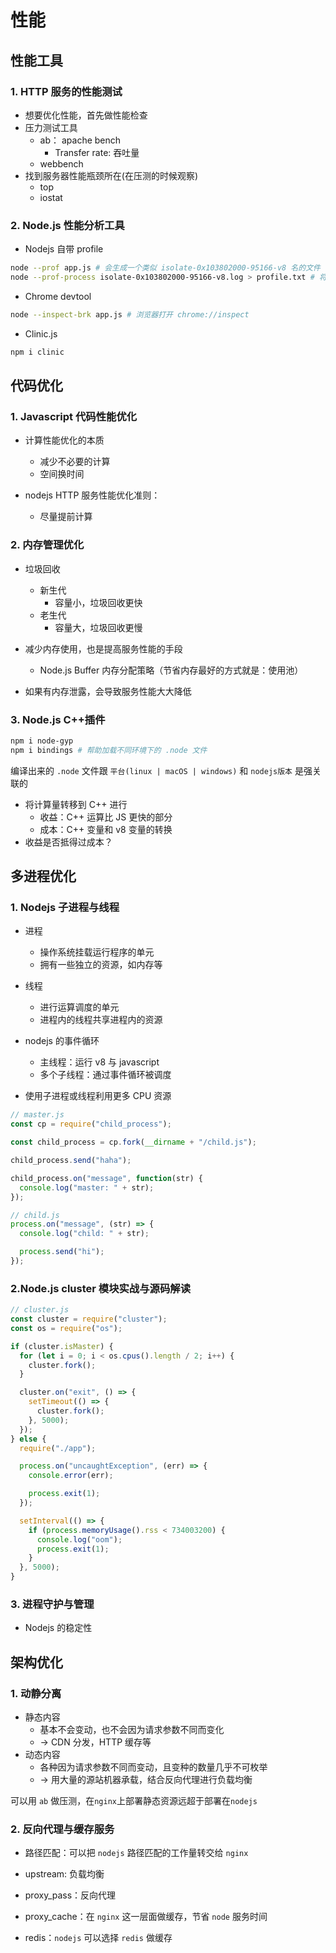 # 性能

## 性能工具

### 1. HTTP 服务的性能测试

- 想要优化性能，首先做性能检查
- 压力测试工具
  - ab： apache bench
    - Transfer rate: 吞吐量
  - webbench
- 找到服务器性能瓶颈所在(在压测的时候观察)
  - top
  - iostat

### 2. Node.js 性能分析工具

- Nodejs 自带 profile

```bash
node --prof app.js # 会生成一个类似 isolate-0x103802000-95166-v8 名的文件
node --prof-process isolate-0x103802000-95166-v8.log > profile.txt # 将分析结果输出到 profile.txt 文件中
```

- Chrome devtool

```bash
node --inspect-brk app.js # 浏览器打开 chrome://inspect
```

- Clinic.js

```bash
npm i clinic
```

## 代码优化

### 1. Javascript 代码性能优化

- 计算性能优化的本质

  - 减少不必要的计算
  - 空间换时间

- nodejs HTTP 服务性能优化准则：
  - 尽量提前计算

### 2. 内存管理优化

- 垃圾回收

  - 新生代
    - 容量小，垃圾回收更快
  - 老生代
    - 容量大，垃圾回收更慢

- 减少内存使用，也是提高服务性能的手段

  - Node.js Buffer 内存分配策略（节省内存最好的方式就是：使用池）

- 如果有内存泄露，会导致服务性能大大降低

### 3. Node.js C++插件

```bash
npm i node-gyp
npm i bindings # 帮助加载不同环境下的 .node 文件
```

编译出来的 `.node` 文件跟 `平台(linux | macOS | windows)` 和 `nodejs版本` 是强关联的

- 将计算量转移到 C++ 进行
  - 收益：C++ 运算比 JS 更快的部分
  - 成本：C++ 变量和 v8 变量的转换
- 收益是否抵得过成本？

## 多进程优化

### 1. Nodejs 子进程与线程

- 进程

  - 操作系统挂载运行程序的单元
  - 拥有一些独立的资源，如内存等

- 线程

  - 进行运算调度的单元
  - 进程内的线程共享进程内的资源

- nodejs 的事件循环

  - 主线程：运行 v8 与 javascript
  - 多个子线程：通过事件循环被调度

- 使用子进程或线程利用更多 CPU 资源

```js
// master.js
const cp = require("child_process");

const child_process = cp.fork(__dirname + "/child.js");

child_process.send("haha");

child_process.on("message", function(str) {
  console.log("master: " + str);
});
```

```js
// child.js
process.on("message", (str) => {
  console.log("child: " + str);

  process.send("hi");
});
```

### 2.Node.js cluster 模块实战与源码解读

```js
// cluster.js
const cluster = require("cluster");
const os = require("os");

if (cluster.isMaster) {
  for (let i = 0; i < os.cpus().length / 2; i++) {
    cluster.fork();
  }

  cluster.on("exit", () => {
    setTimeout(() => {
      cluster.fork();
    }, 5000);
  });
} else {
  require("./app");

  process.on("uncaughtException", (err) => {
    console.error(err);

    process.exit(1);
  });

  setInterval(() => {
    if (process.memoryUsage().rss < 734003200) {
      console.log("oom");
      process.exit(1);
    }
  }, 5000);
}
```

### 3. 进程守护与管理

- Nodejs 的稳定性

## 架构优化

### 1. 动静分离

- 静态内容
  - 基本不会变动，也不会因为请求参数不同而变化
  - -> CDN 分发，HTTP 缓存等
- 动态内容
  - 各种因为请求参数不同而变动，且变种的数量几乎不可枚举
  - -> 用大量的源站机器承载，结合反向代理进行负载均衡

可以用 `ab` 做压测，在`nginx`上部署静态资源远超于部署在`nodejs`

### 2. 反向代理与缓存服务

- 路径匹配：可以把 `nodejs` 路径匹配的工作量转交给 `nginx`

- upstream: 负载均衡
- proxy_pass：反向代理
- proxy_cache：在 `nginx` 这一层面做缓存，节省 `node` 服务时间
- redis：`nodejs` 可以选择 `redis` 做缓存
